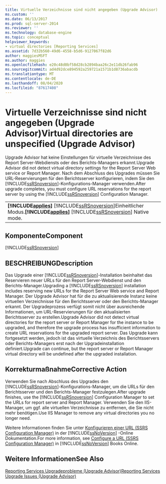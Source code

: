 ```yaml
---
title: Virtuelle Verzeichnisse sind nicht angegeben (Upgrade Advisor) | Microsoft-Dokumentation
ms.custom: ''
ms.date: 06/13/2017
ms.prod: sql-server-2014
ms.reviewer: ''
ms.technology: database-engine
ms.topic: conceptual
helpviewer_keywords:
- virtual directories [Reporting Services]
ms.assetid: 7d32b560-49d6-4558-b5d6-9127067f82d6
author: maggiesMSFT
ms.author: maggies
ms.openlocfilehash: e20c48d0bf58d28cb2894baa26c2e11db26fab96
ms.sourcegitcommit: ad4d92dce894592a259721a1571b1d8736abacdb
ms.translationtype: MT
ms.contentlocale: de-DE
ms.lasthandoff: 08/04/2020
ms.locfileid: "87617408"
---
```

# <a name="virtual-directories-are-unspecified-upgrade-advisor"></a><span data-ttu-id="3240c-102">Virtuelle Verzeichnisse sind nicht angegeben (Upgrade Advisor)</span><span class="sxs-lookup"><span data-stu-id="3240c-102">Virtual directories are unspecified (Upgrade Advisor)</span></span>
  <span data-ttu-id="3240c-103">Upgrade Advisor hat keine Einstellungen für virtuelle Verzeichnisse des Report Server-Webdiensts oder des Berichts-Managers erkannt.</span><span class="sxs-lookup"><span data-stu-id="3240c-103">Upgrade Advisor did not detect virtual directory settings for the Report Server Web service or Report Manager.</span></span> <span data-ttu-id="3240c-104">Nach dem Abschluss des Upgrades müssen Sie URL-Reservierungen für den Berichtsserver konfigurieren, indem Sie den [!INCLUDE[ssRSnoversion](../../includes/ssrsnoversion-md.md)]-Konfigurations-Manager verwenden.</span><span class="sxs-lookup"><span data-stu-id="3240c-104">After upgrade completes, you must configure URL reservations for the report server by using the [!INCLUDE[ssRSnoversion](../../includes/ssrsnoversion-md.md)] Configuration Manager.</span></span>  
  
||  
|-|  
|<span data-ttu-id="3240c-105">**[!INCLUDE[applies](../../includes/applies-md.md)]**  [!INCLUDE[ssRSnoversion](../../includes/ssrsnoversion-md.md)]Einheitlicher Modus.</span><span class="sxs-lookup"><span data-stu-id="3240c-105">**[!INCLUDE[applies](../../includes/applies-md.md)]**  [!INCLUDE[ssRSnoversion](../../includes/ssrsnoversion-md.md)] Native mode.</span></span>|  
  
## <a name="component"></a><span data-ttu-id="3240c-106">Komponente</span><span class="sxs-lookup"><span data-stu-id="3240c-106">Component</span></span>  
 [!INCLUDE[ssRSnoversion](../../includes/ssrsnoversion-md.md)]  
  
## <a name="description"></a><span data-ttu-id="3240c-107">BESCHREIBUNG</span><span class="sxs-lookup"><span data-stu-id="3240c-107">Description</span></span>  
 <span data-ttu-id="3240c-108">Das Upgrade einer [!INCLUDE[ssRSnoversion](../../includes/ssrsnoversion-md.md)]-Installation beinhaltet das Reservieren neuer URLs für den Report Server-Webdienst und den Berichts-Manager.</span><span class="sxs-lookup"><span data-stu-id="3240c-108">Upgrading a [!INCLUDE[ssRSnoversion](../../includes/ssrsnoversion-md.md)] installation includes reserving new URLs for the Report Server Web service and Report Manager.</span></span> <span data-ttu-id="3240c-109">Der Upgrade Advisor hat für die zu aktualisierende Instanz keine virtuellen Verzeichnisse für den Berichtsserver oder den Berichts-Manager erkannt. Der Upgradeprozess verfügt somit nicht über ausreichende Informationen, um URL-Reservierungen für den aktualisierten Berichtsserver zu erstellen.</span><span class="sxs-lookup"><span data-stu-id="3240c-109">Upgrade Advisor did not detect virtual directories for the report server or Report Manager for the instance to be upgraded, and therefore the upgrade process has insufficient information to create URL reservations for the upgraded report server.</span></span> <span data-ttu-id="3240c-110">Das Upgrade kann fortgesetzt werden, jedoch ist das virtuelle Verzeichnis des Berichtsservers oder Berichts-Managers erst nach der Upgradeinstallation definiert.</span><span class="sxs-lookup"><span data-stu-id="3240c-110">Upgrade can continue, but the report server or Report Manager virtual directory will be undefined after the upgraded installation.</span></span>  
  
## <a name="corrective-action"></a><span data-ttu-id="3240c-111">Korrekturmaßnahme</span><span class="sxs-lookup"><span data-stu-id="3240c-111">Corrective Action</span></span>  
 <span data-ttu-id="3240c-112">Verwenden Sie nach Abschluss des Upgrades den [!INCLUDE[ssRSnoversion](../../includes/ssrsnoversion-md.md)]-Konfigurations-Manager, um die URLs für den Berichtsserver und den Berichts-Manager festzulegen.</span><span class="sxs-lookup"><span data-stu-id="3240c-112">After upgrade finishes, use the [!INCLUDE[ssRSnoversion](../../includes/ssrsnoversion-md.md)] Configuration Manager to set the URLs for report server and Report Manager.</span></span> <span data-ttu-id="3240c-113">Verwenden Sie den IIS-Manager, um ggf. alle virtuellen Verzeichnisse zu entfernen, die Sie nicht mehr benötigen.</span><span class="sxs-lookup"><span data-stu-id="3240c-113">Use IIS Manager to remove any virtual directories you no longer need.</span></span>  
  
 <span data-ttu-id="3240c-114">Weitere Informationen finden Sie unter [Konfigurieren einer URL &#40;SSRS Configuration Manager&#41;](../../reporting-services/install-windows/configure-a-url-ssrs-configuration-manager.md) in der [!INCLUDE[ssNoVersion](../../includes/ssnoversion-md.md)] -Online Dokumentation.</span><span class="sxs-lookup"><span data-stu-id="3240c-114">For more information, see [Configure a URL  &#40;SSRS Configuration Manager&#41;](../../reporting-services/install-windows/configure-a-url-ssrs-configuration-manager.md) in [!INCLUDE[ssNoVersion](../../includes/ssnoversion-md.md)] Books Online.</span></span>  
  
## <a name="see-also"></a><span data-ttu-id="3240c-115">Weitere Informationen</span><span class="sxs-lookup"><span data-stu-id="3240c-115">See Also</span></span>  
 [<span data-ttu-id="3240c-116">Reporting Services Upgradeprobleme &#40;Upgrade Advisor&#41;</span><span class="sxs-lookup"><span data-stu-id="3240c-116">Reporting Services Upgrade Issues &#40;Upgrade Advisor&#41;</span></span>](../../../2014/sql-server/install/reporting-services-upgrade-issues-upgrade-advisor.md)  
  
  
